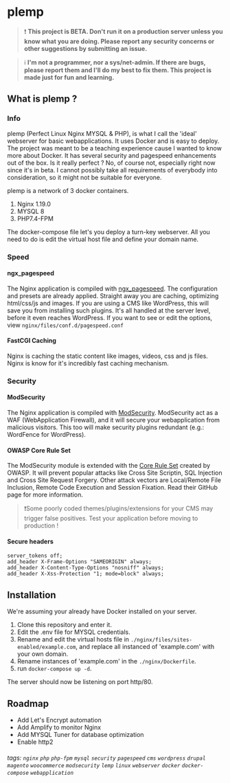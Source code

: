 plemp
===

> :exclamation: **This project is BETA. Don't run it on a production server unless you know what you are doing. Please report any security concerns or other suggestions by submitting an issue.**

> :information_source: **I'm not a programmer, nor a sys/net-admin. If there are bugs, please report them and I'll do my best to fix them. This project is made just for fun and learning.**


## What is plemp ?

### Info

plemp (Perfect Linux Nginx MYSQL & PHP), is what I call the 'ideal' webserver for basic webapplications. It uses Docker and is easy to deploy. The project was meant to be a teaching experience cause I wanted to know more about Docker. It has several security and pagespeed enhancements out of the box. Is it really perfect ? No, of course not, especially right now since it's in beta. I cannot possibly take all requirements of everybody into consideration, so it might not be suitable for everyone.

plemp is a network of 3 docker containers.

1. Nginx 1.19.0
2. MYSQL 8
3. PHP7.4-FPM

The docker-compose file let's you deploy a turn-key webserver. All you need to do is edit the virtual host file and define your domain name.

### Speed
#### ngx_pagespeed
The Nginx application is compiled with [ngx_pagespeed](https://github.com/apache/incubator-pagespeed-ngx). The configuration and presets are already applied. Straight away you are caching, optimizing html/css/js and images. If you are using a CMS like WordPress, this will save you from installing such plugins. It's all handled at the server level, before it even reaches WordPress. If you want to see or edit the options, view `nginx/files/conf.d/pagespeed.conf`

#### FastCGI Caching

Nginx is caching the static content like images, videos, css and js files. Nginx is know for it's incredibly fast caching mechanism.

### Security

#### ModSecurity
The Nginx application is compiled with [ModSecurity](https://github.com/SpiderLabs/ModSecurity). ModSecurity act as a WAF (WebApplication Firewall), and it will secure your webapplication from malicious visitors. This too will make security plugins redundant (e.g.: WordFence for WordPress).

#### OWASP Core Rule Set
The ModSecurity module is extended with the [Core Rule Set](https://github.com/SpiderLabs/owasp-modsecurity-crs/) created by OWASP. It will prevent popular attacks like Cross Site Scriptin, SQL Injection and Cross Site Request Forgery. Other attack vectors are Local/Remote File Inclusion, Remote Code Execution and Session Fixation. Read their GitHub page for more information.

> :exclamation:Some poorly coded themes/plugins/extensions for your CMS may trigger false positives.
Test your application before moving to production !


#### Secure headers

    server_tokens off;
    add_header X-Frame-Options "SAMEORIGIN" always;
    add_header X-Content-Type-Options "nosniff" always;
    add_header X-Xss-Protection "1; mode=block" always;

## Installation
We're assuming your already have Docker installed on your server.

1. Clone this repository and enter it.
2. Edit the .env file for MYSQL credentials.
3. Rename and edit the virtual hosts file in `./nginx/files/sites-enabled/example.com`, and replace all instanced of 'example.com' with your own domain.
4. Rename instances of 'example.com' in the `./nginx/Dockerfile`.
5. run `docker-compose up -d`.

The server should now be listening on port http/80.

## Roadmap

- Add Let's Encrypt automation
- Add Amplify to monitor Nginx
- Add MYSQL Tuner for database optimization
- Enable http2

###### tags: `nginx` `php` `php-fpm` `mysql` `security` `pagespeed` `cms` `wordpress` `drupal` `magento` `woocommerce` `modsecurity` `lemp` `linux` `webserver` `docker` `docker-compose` `webapplication`
